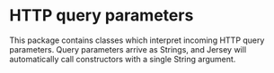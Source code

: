 # HTTP query parameters

This package contains classes which interpret incoming HTTP query parameters. Query parameters
arrive as Strings, and Jersey will automatically call constructors with a single String
argument.
